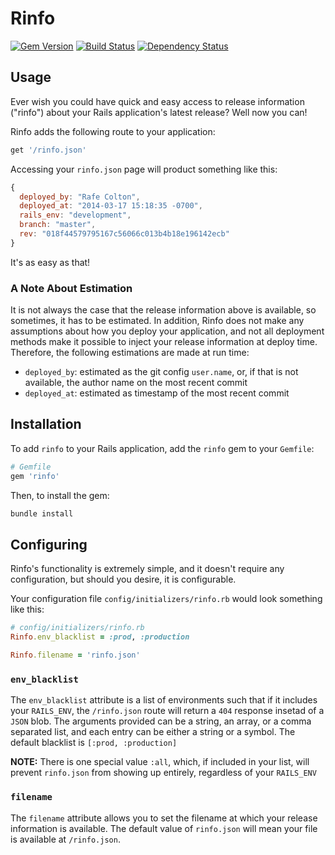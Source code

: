 # Rinfo

[![Gem Version](https://badge.fury.io/rb/rinfo.png)](http://badge.fury.io/rb/rinfo) [![Build Status](https://travis-ci.org/rafecolton/rinfo.png?branch=master)](https://travis-ci.org/rafecolton/rinfo) [![Dependency Status](https://gemnasium.com/rafecolton/rinfo.png)](https://gemnasium.com/rafecolton/rinfo)

## Usage

Ever wish you could have quick and easy access to release information
("rinfo") about your Rails application's latest release?  Well now you
can!

Rinfo adds the following route to your application:

```ruby
get '/rinfo.json'
```

Accessing your `rinfo.json` page will product something like this:

```javascript
{
  deployed_by: "Rafe Colton",
  deployed_at: "2014-03-17 15:18:35 -0700",
  rails_env: "development",
  branch: "master",
  rev: "018f44579795167c56066c013b4b18e196142ecb"
}
```

It's as easy as that!

### A Note About Estimation

It is not always the case that the release information above is
available, so sometimes, it has to be estimated.  In addition, Rinfo
does not make any assumptions about how you deploy your application, and
not all deployment methods make it possible to inject your release
information at deploy time.  Therefore, the following estimations are
made at run time:

* `deployed_by`: estimated as the git config `user.name`, or, if that is
  not available, the author name on the most recent commit
* `deployed_at`: estimated as timestamp of the most recent commit

## Installation

To add `rinfo` to your Rails application, add the `rinfo` gem to your `Gemfile`:

```ruby
# Gemfile
gem 'rinfo'
```

Then, to install the gem:

```bash
bundle install
```

## Configuring

Rinfo's functionality is extremely simple, and it doesn't require any
configuration, but should you desire, it is configurable.

Your configuration file `config/initializers/rinfo.rb` would look
something like this:

```ruby
# config/initializers/rinfo.rb
Rinfo.env_blacklist = :prod, :production

Rinfo.filename = 'rinfo.json'
```

### `env_blacklist`

The `env_blacklist` attribute is a list of environments such that if it
includes your `RAILS_ENV`, the `/rinfo.json` route will return a `404`
response insetad of a `JSON` blob.  The arguments provided can be a
string, an array, or a comma separated list, and each entry can be
either a string or a symbol.  The default blacklist is `[:prod,
:production]`

**NOTE:** There is one special value `:all`, which, if included in your
list, will prevent `rinfo.json` from showing up entirely, regardless of
your `RAILS_ENV`

### `filename`

The `filename` attribute allows you to set the filename at which your
release information is available.  The default value of `rinfo.json` will
mean your file is available at `/rinfo.json`.
